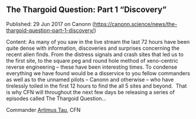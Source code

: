 ## The Thargoid Question: Part 1 &#8220;Discovery&#8221;

Published: 29 Jun 2017 on Canonn (https://canonn.science/news/the-thargoid-question-part-1-discovery/)

Content: As many of you saw in the live stream the last 72 hours have been quite dense with information, discoveries and surprises concerning the recent alien finds. From the distress signals and crash sites that led us to the first site, to the square peg and round hole method of xeno-centric reverse engineering – these have been interesting times. To condense everything we have found would be a disservice to you fellow commanders as well as to the unnamed pilots – Canonn and otherwise – who have tirelessly toiled in the first 12 hours to find the all 5 sites and beyond.  That is why CFN will throughout the next few days be releasing a series of episodes called The Thargoid Question…

Commander [Artimus Tau](/user/artimustau), CFN